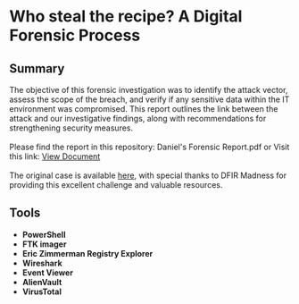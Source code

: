 <h1>Who steal the recipe? A Digital Forensic Process</h1>

<h2>Summary</h2>

The objective of this forensic investigation was to identify the attack vector, assess the scope of the breach, and verify if any sensitive data within the IT environment was compromised. This report outlines the link between the attack and our investigative findings, along with recommendations for strengthening security measures.<br/>
<br/>Please find the report in this repository: Daniel's Forensic Report.pdf or Visit this link: <a href="https://docs.google.com/document/d/1Kt-RrCtYxRpGbtiikx-Uj8a6xjx5m0n8/edit?usp=sharing&ouid=105621854867187731789&rtpof=true&sd=true" target="_blank">View Document</a>
 <br/>
<br/>The original case is available [here](https://dfirmadness.com/the-stolen-szechuan-sauce/), with special thanks to DFIR Madness for providing this excellent challenge and valuable resources.<br/>


<h2>Tools</h2>

- <b>PowerShell</b>
- <b>FTK imager</b> 
- <b>Eric Zimmerman Registry Explorer</b>
- <b>Wireshark</b>
- <b>Event Viewer</b>
- <b>AlienVault</b>
- <b>VirusTotal</b>


